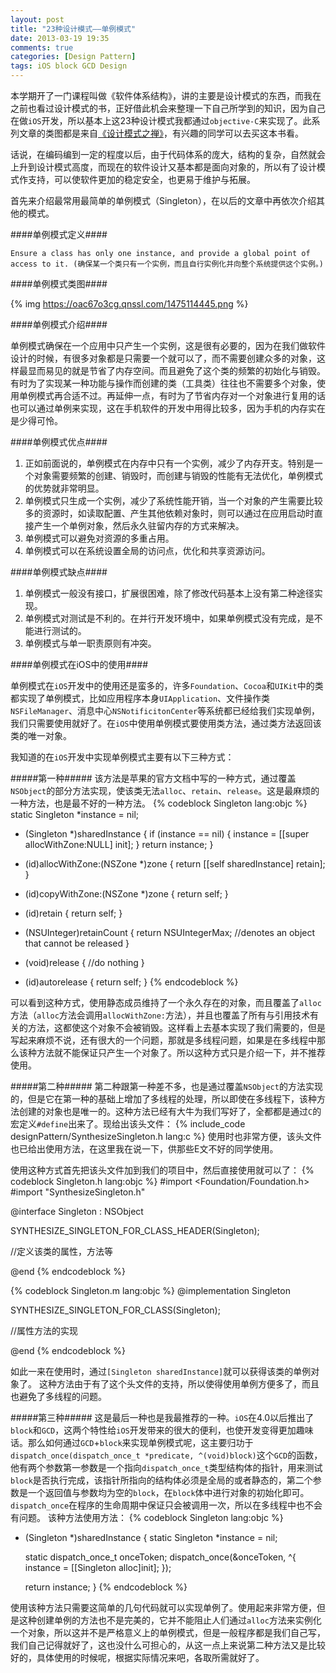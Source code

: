 ```yaml
---
layout: post
title: "23种设计模式——单例模式"
date: 2013-03-19 19:35
comments: true
categories: [Design Pattern]
tags: iOS block GCD Design
---
```


本学期开了一门课程叫做《软件体系结构》，讲的主要是设计模式的东西，而我在之前也看过设计模式的书，正好借此机会来整理一下自己所学到的知识，因为自己在做`iOS`开发，所以基本上这23种设计模式我都通过`objective-C`来实现了。此系列文章的类图都是来自[《设计模式之禅》](http://book.douban.com/subject/4260618/)，有兴趣的同学可以去买这本书看。

话说，在编码编到一定的程度以后，由于代码体系的庞大，结构的复杂，自然就会上升到设计模式高度，而现在的软件设计又基本都是面向对象的，所以有了设计模式作支持，可以使软件更加的稳定安全，也更易于维护与拓展。

首先来介绍最常用最简单的单例模式（Singleton），在以后的文章中再依次介绍其他的模式。

####单例模式定义####

`Ensure a class has only one instance, and provide a global point of access to it. (确保某一个类只有一个实例，而且自行实例化并向整个系统提供这个实例。)`

<!-- More -->

####单例模式类图####

{% img https://oac67o3cg.qnssl.com/1475114445.png %}

####单例模式介绍####

单例模式确保在一个应用中只产生一个实例，这是很有必要的，因为在我们做软件设计的时候，有很多对象都是只需要一个就可以了，而不需要创建众多的对象，这样最显而易见的就是节省了内存空间。而且避免了这个类的频繁的初始化与销毁。有时为了实现某一种功能与操作而创建的类（工具类）往往也不需要多个对象，使用单例模式再合适不过。再延伸一点，有时为了节省内存对一个对象进行复用的话也可以通过单例来实现，这在手机软件的开发中用得比较多，因为手机的内存实在是少得可怜。

####单例模式优点####

1. 正如前面说的，单例模式在内存中只有一个实例，减少了内存开支。特别是一个对象需要频繁的创建、销毁时，而创建与销毁的性能有无法优化，单例模式的优势就非常明显。
2. 单例模式只生成一个实例，减少了系统性能开销，当一个对象的产生需要比较多的资源时，如读取配置、产生其他依赖对象时，则可以通过在应用启动时直接产生一个单例对象，然后永久驻留内存的方式来解决。
3. 单例模式可以避免对资源的多重占用。
4. 单例模式可以在系统设置全局的访问点，优化和共享资源访问。

####单例模式缺点####

1. 单例模式一般没有接口，扩展很困难，除了修改代码基本上没有第二种途径实现。
2. 单例模式对测试是不利的。在并行开发环境中，如果单例模式没有完成，是不能进行测试的。
3. 单例模式与单一职责原则有冲突。

####单例模式在iOS中的使用####

单例模式在`iOS`开发中的使用还是蛮多的，许多`Foundation`、`Cocoa`和`UIKit`中的类都实现了单例模式，比如应用程序本身`UIApplication`、文件操作类`NSFileManager`、消息中心`NSNotificitonCenter`等系统都已经给我们实现单例，我们只需要使用就好了。在`iOS`中使用单例模式要使用类方法，通过类方法返回该类的唯一对象。

我知道的在`iOS`开发中实现单例模式主要有以下三种方式：

#####第一种#####
该方法是苹果的官方文档中写的一种方式，通过覆盖`NSObject`的部分方法实现，使该类无法`alloc`、`retain`、`release`。这是最麻烦的一种方法，也是最不好的一种方法。
{% codeblock Singleton lang:objc %}
static Singleton *instance = nil;

+ (Singleton *)sharedInstance
{
    if (instance == nil) {
        instance = [[super allocWithZone:NULL] init];
    }
    return instance;
}

+ (id)allocWithZone:(NSZone *)zone
{
    return [[self sharedInstance] retain];
}

- (id)copyWithZone:(NSZone *)zone
{
    return self;
}

- (id)retain
{
    return self;
}

- (NSUInteger)retainCount
{
    return NSUIntegerMax;  //denotes an object that cannot be released
}

- (void)release
{
    //do nothing
}

- (id)autorelease
{
    return self;
}
{% endcodeblock %}

可以看到这种方式，使用静态成员维持了一个永久存在的对象，而且覆盖了`alloc`方法（`alloc`方法会调用`allocWithZone:`方法），并且也覆盖了所有与引用技术有关的方法，这都使这个对象不会被销毁。这样看上去基本实现了我们需要的，但是写起来麻烦不说，还有很大的一个问题，那就是多线程问题，如果是在多线程中那么该种方法就不能保证只产生一个对象了。所以这种方式只是介绍一下，并不推荐使用。

#####第二种#####
第二种跟第一种差不多，也是通过覆盖`NSObject`的方法实现的，但是它在第一种的基础上增加了多线程的处理，所以即使在多线程下，该种方法创建的对象也是唯一的。这种方法已经有大牛为我们写好了，全都都是通过`C`的宏定义`#define`出来了。现给出该头文件：
{% include_code designPattern/SynthesizeSingleton.h lang:c %}
使用时也非常方便，该头文件也已给出使用方法，在这里我在说一下，供那些E文不好的同学使用。

使用这种方式首先把该头文件加到我们的项目中，然后直接使用就可以了：
{% codeblock Singleton.h lang:objc %}
#import <Foundation/Foundation.h>
#import "SynthesizeSingleton.h"

@interface Singleton : NSObject

SYNTHESIZE_SINGLETON_FOR_CLASS_HEADER(Singleton);

//定义该类的属性，方法等

@end
{% endcodeblock %}

{% codeblock Singleton.m lang:objc %}
@implementation Singleton

SYNTHESIZE_SINGLETON_FOR_CLASS(Singleton);

//属性方法的实现

@end
{% endcodeblock %}

如此一来在使用时，通过`[Singleton sharedInstance]`就可以获得该类的单例对象了。
这种方法由于有了这个头文件的支持，所以使得使用单例方便多了，而且也避免了多线程的问题。

#####第三种#####
这是最后一种也是我最推荐的一种。`iOS`在4.0以后推出了`block`和`GCD`，这两个特性给`iOS`开发带来的很大的便利，也使开发变得更加趣味话。那么如何通过`GCD`+`block`来实现单例模式呢，这主要归功于`dispatch_once(dispatch_once_t *predicate, ^(void)block)`这个`GCD`的函数，他有两个参数第一参数是一个指向`dispatch_once_t`类型结构体的指针，用来测试`block`是否执行完成，该指针所指向的结构体必须是全局的或者静态的，第二个参数是一个返回值与参数均为空的`block`，在`block`体中进行对象的初始化即可。`dispatch_once`在程序的生命周期中保证只会被调用一次，所以在多线程中也不会有问题。
该种方法使用方法：
{% codeblock Singleton lang:objc %}
+ (Singleton *)sharedInstance
{
    static Singleton *instance = nil;

    static dispatch_once_t onceToken;
    dispatch_once(&onceToken, ^{
        instance = [[Singleton alloc]init];
    });

    return instance;
}
{% endcodeblock %}

使用该种方法只需要这简单的几句代码就可以实现单例了。使用起来非常方便，但是这种创建单例的方法也不是完美的，它并不能阻止人们通过`alloc`方法来实例化一个对象，所以这并不是严格意义上的单例模式，但是一般程序都是我们自己写，我们自己记得就好了，这也没什么可担心的，从这一点上来说第二种方法又是比较好的，具体使用的时候呢，根据实际情况来吧，各取所需就好了。
